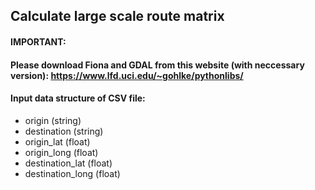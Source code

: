 ## Calculate large scale route matrix

#### IMPORTANT: 
#### Please download Fiona and GDAL from this website (with neccessary version): https://www.lfd.uci.edu/~gohlke/pythonlibs/

#### Input data structure of CSV file:
* origin (string)
* destination (string)
* origin_lat (float)
* origin_long (float)
* destination_lat (float)
* destination_long (float)
